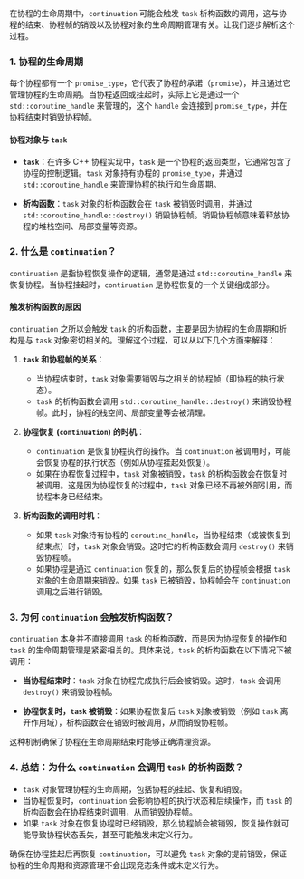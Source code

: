 在协程的生命周期中，`continuation` 可能会触发 `task` 析构函数的调用，这与协程的结束、协程帧的销毁以及协程对象的生命周期管理有关。让我们逐步解析这个过程。

### 1. **协程的生命周期**

每个协程都有一个 `promise_type`，它代表了协程的承诺（`promise`），并且通过它管理协程的生命周期。当协程返回或挂起时，实际上它是通过一个 `std::coroutine_handle` 来管理的，这个 `handle` 会连接到 `promise_type`，并在协程结束时销毁协程帧。

#### 协程对象与 `task`

* **`task`**：在许多 C++ 协程实现中，`task` 是一个协程的返回类型，它通常包含了协程的控制逻辑。`task` 对象持有协程的 `promise_type`，并通过 `std::coroutine_handle` 来管理协程的执行和生命周期。

* **析构函数**：`task` 对象的析构函数会在 `task` 被销毁时调用，并通过 `std::coroutine_handle::destroy()` 销毁协程帧。销毁协程帧意味着释放协程的堆栈空间、局部变量等资源。

### 2. **什么是 `continuation`？**

`continuation` 是指协程恢复操作的逻辑，通常是通过 `std::coroutine_handle` 来恢复协程。当协程挂起时，`continuation` 是协程恢复的一个关键组成部分。

#### 触发析构函数的原因

`continuation` 之所以会触发 `task` 的析构函数，主要是因为协程的生命周期和析构是与 `task` 对象密切相关的。理解这个过程，可以从以下几个方面来解释：

1. **`task` 和协程帧的关系**：

   * 当协程结束时，`task` 对象需要销毁与之相关的协程帧（即协程的执行状态）。
   * `task` 的析构函数会调用 `std::coroutine_handle::destroy()` 来销毁协程帧。此时，协程的栈空间、局部变量等会被清理。

2. **协程恢复 (`continuation`) 的时机**：

   * `continuation` 是恢复协程执行的操作。当 `continuation` 被调用时，可能会恢复协程的执行状态（例如从协程挂起处恢复）。
   * 如果在协程恢复过程中，`task` 对象被销毁，`task` 的析构函数会在恢复时被调用。这是因为协程恢复的过程中，`task` 对象已经不再被外部引用，而协程本身已经结束。

3. **析构函数的调用时机**：

   * 如果 `task` 对象持有协程的 `coroutine_handle`，当协程结束（或被恢复到结束点）时，`task` 对象会销毁。这时它的析构函数会调用 `destroy()` 来销毁协程帧。
   * 如果协程是通过 `continuation` 恢复的，那么恢复后的协程帧会根据 `task` 对象的生命周期来销毁。如果 `task` 已被销毁，协程帧会在 `continuation` 调用之后进行销毁。

### 3. **为何 `continuation` 会触发析构函数？**

`continuation` 本身并不直接调用 `task` 的析构函数，而是因为协程恢复的操作和 `task` 的生命周期管理是紧密相关的。具体来说，`task` 的析构函数在以下情况下被调用：

* **当协程结束时**：`task` 对象在协程完成执行后会被销毁。这时，`task` 会调用 `destroy()` 来销毁协程帧。

* **协程恢复时，`task` 被销毁**：如果协程恢复后 `task` 对象被销毁（例如 `task` 离开作用域），析构函数会在销毁时被调用，从而销毁协程帧。

这种机制确保了协程在生命周期结束时能够正确清理资源。

### 4. **总结：为什么 `continuation` 会调用 `task` 的析构函数？**

* `task` 对象管理协程的生命周期，包括协程的挂起、恢复和销毁。
* 当协程恢复时，`continuation` 会影响协程的执行状态和后续操作，而 `task` 的析构函数会在协程结束时调用，从而销毁协程帧。
* 如果 `task` 对象在恢复协程时已经销毁，那么协程帧会被销毁，恢复操作就可能导致协程状态丢失，甚至可能触发未定义行为。

确保在协程挂起后再恢复 `continuation`，可以避免 `task` 对象的提前销毁，保证协程的生命周期和资源管理不会出现竞态条件或未定义行为。
